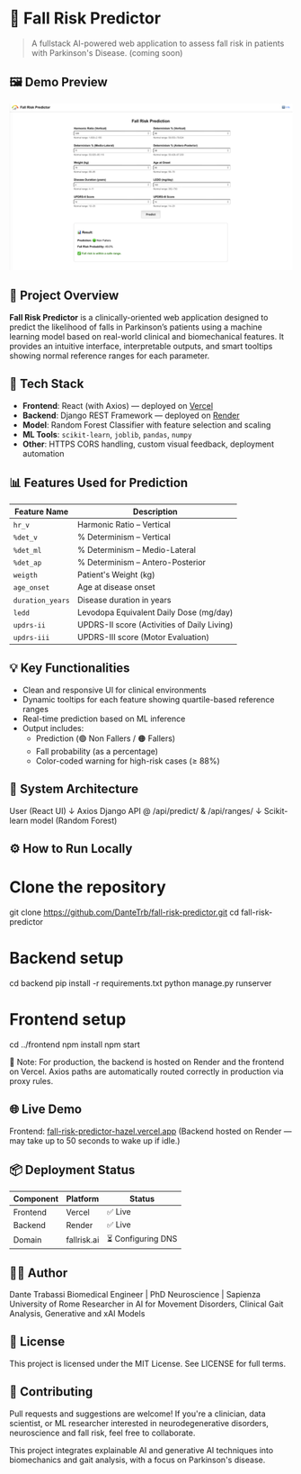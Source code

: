 # 🧠 Fall Risk Predictor

> A fullstack AI-powered web application to assess fall risk in patients with Parkinson's Disease. (coming soon)

## 🖼️ Demo Preview

![Fall Risk Predictor Demo](./frontend/public/fallrisk_demo.png)

## 🚀 Project Overview

**Fall Risk Predictor** is a clinically-oriented web application designed to predict the likelihood of falls in Parkinson’s patients using a machine learning model based on real-world clinical and biomechanical features. It provides an intuitive interface, interpretable outputs, and smart tooltips showing normal reference ranges for each parameter.

## 🧩 Tech Stack

- **Frontend**: React (with Axios) — deployed on [Vercel](https://vercel.com)
- **Backend**: Django REST Framework — deployed on [Render](https://render.com)
- **Model**: Random Forest Classifier with feature selection and scaling
- **ML Tools**: `scikit-learn`, `joblib`, `pandas`, `numpy`
- **Other**: HTTPS CORS handling, custom visual feedback, deployment automation

## 📊 Features Used for Prediction

| Feature Name      | Description                              |
|-------------------|------------------------------------------|
| `hr_v`            | Harmonic Ratio – Vertical                |
| `%det_v`          | % Determinism – Vertical                 |
| `%det_ml`         | % Determinism – Medio-Lateral            |
| `%det_ap`         | % Determinism – Antero-Posterior         |
| `weigth`          | Patient's Weight (kg)                    |
| `age_onset`       | Age at disease onset                     |
| `duration_years`  | Disease duration in years                |
| `ledd`            | Levodopa Equivalent Daily Dose (mg/day) |
| `updrs-ii`        | UPDRS-II score (Activities of Daily Living) |
| `updrs-iii`       | UPDRS-III score (Motor Evaluation)       |

## 💡 Key Functionalities

- Clean and responsive UI for clinical environments
- Dynamic tooltips for each feature showing quartile-based reference ranges
- Real-time prediction based on ML inference
- Output includes:
  - Prediction (🟢 Non Fallers / 🟠 Fallers)
  - Fall probability (as a percentage)
  - Color-coded warning for high-risk cases (≥ 88%)

## 🔄 System Architecture

User (React UI)
↓ Axios
Django API @ /api/predict/ & /api/ranges/
↓
Scikit-learn model (Random Forest)

## ⚙️ How to Run Locally

# Clone the repository
git clone https://github.com/DanteTrb/fall-risk-predictor.git
cd fall-risk-predictor

# Backend setup
cd backend
pip install -r requirements.txt
python manage.py runserver

# Frontend setup
cd ../frontend
npm install
npm start

📝 Note: For production, the backend is hosted on Render and the frontend on Vercel. Axios paths are automatically routed correctly in production via proxy rules.

## 🌐 Live Demo
Frontend:
[fall-risk-predictor-hazel.vercel.app](https://fall-risk-predictor-hazel.vercel.app)
(Backend hosted on Render — may take up to 50 seconds to wake up if idle.)

## 📦 Deployment Status
| Component | Platform    | Status            |
| --------- | ----------- | ----------------- |
| Frontend  | Vercel      | ✅ Live            |
| Backend   | Render      | ✅ Live            |
| Domain    | fallrisk.ai | ⏳ Configuring DNS |

## 👨‍⚕️ Author
Dante Trabassi
Biomedical Engineer | PhD Neuroscience | Sapienza University of Rome
Researcher in AI for Movement Disorders, Clinical Gait Analysis, Generative and xAI Models

## 📄 License
This project is licensed under the MIT License.
See LICENSE for full terms.

## 🤝 Contributing
Pull requests and suggestions are welcome!
If you're a clinician, data scientist, or ML researcher interested in neurodegenerative disorders, neuroscience and fall risk, feel free to collaborate.

This project integrates explainable AI and generative AI techniques into biomechanics and gait analysis, with a focus on Parkinson's disease.
